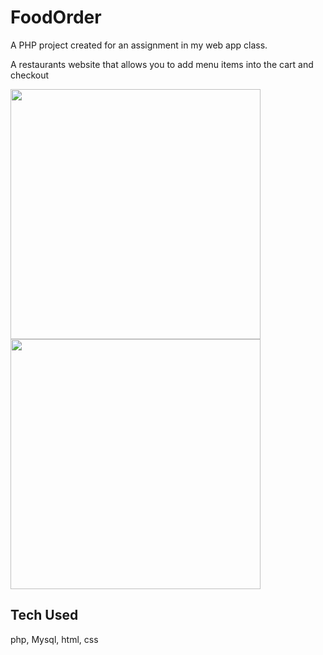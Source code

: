# FoodOrder

A PHP project created for an assignment in my web app class.

A restaurants website that allows you to add menu items into the cart and checkout


<img src="https://i.imgur.com/eh8fhhk.png"   width="400"/>
<img src="https://i.imgur.com/Gwh5yA3.png" width="400"/>

## Tech Used
php, Mysql, html, css
